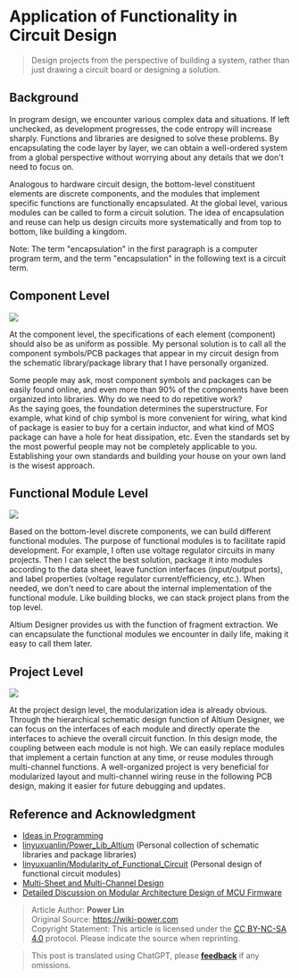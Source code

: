 # Application of Functionality in Circuit Design

> Design projects from the perspective of building a system, rather than just drawing a circuit board or designing a solution.

## Background

In program design, we encounter various complex data and situations. If left unchecked, as development progresses, the code entropy will increase sharply. Functions and libraries are designed to solve these problems. By encapsulating the code layer by layer, we can obtain a well-ordered system from a global perspective without worrying about any details that we don't need to focus on.

Analogous to hardware circuit design, the bottom-level constituent elements are discrete components, and the modules that implement specific functions are functionally encapsulated. At the global level, various modules can be called to form a circuit solution. The idea of encapsulation and reuse can help us design circuits more systematically and from top to bottom, like building a kingdom.

Note: The term "encapsulation" in the first paragraph is a computer program term, and the term "encapsulation" in the following text is a circuit term.

## Component Level

![](https://wiki-media-1253965369.cos.ap-guangzhou.myqcloud.com/img/20200131212452.png)

At the component level, the specifications of each element (component) should also be as uniform as possible. My personal solution is to call all the component symbols/PCB packages that appear in my circuit design from the schematic library/package library that I have personally organized.

Some people may ask, most component symbols and packages can be easily found online, and even more than 90% of the components have been organized into libraries. Why do we need to do repetitive work?  
As the saying goes, the foundation determines the superstructure. For example, what kind of chip symbol is more convenient for wiring, what kind of package is easier to buy for a certain inductor, and what kind of MOS package can have a hole for heat dissipation, etc. Even the standards set by the most powerful people may not be completely applicable to you. Establishing your own standards and building your house on your own land is the wisest approach.

## Functional Module Level

![](https://wiki-media-1253965369.cos.ap-guangzhou.myqcloud.com/img/20200131212642.png)

Based on the bottom-level discrete components, we can build different functional modules. The purpose of functional modules is to facilitate rapid development. For example, I often use voltage regulator circuits in many projects. Then I can select the best solution, package it into modules according to the data sheet, leave function interfaces (input/output ports), and label properties (voltage regulator current/efficiency, etc.). When needed, we don't need to care about the internal implementation of the functional module. Like building blocks, we can stack project plans from the top level.

Altium Designer provides us with the function of fragment extraction. We can encapsulate the functional modules we encounter in daily life, making it easy to call them later.

## Project Level

![](https://wiki-media-1253965369.cos.ap-guangzhou.myqcloud.com/img/20200131213218.png)

At the project design level, the modularization idea is already obvious. Through the hierarchical schematic design function of Altium Designer, we can focus on the interfaces of each module and directly operate the interfaces to achieve the overall circuit function. In this design mode, the coupling between each module is not high. We can easily replace modules that implement a certain function at any time, or reuse modules through multi-channel functions. A well-organized project is very beneficial for modularized layout and multi-channel wiring reuse in the following PCB design, making it easier for future debugging and updates.

## Reference and Acknowledgment

- [Ideas in Programming](https://zhuanlan.zhihu.com/p/25288280)
- [linyuxuanlin/Power_Lib_Altium](https://github.com/linyuxuanlin/Power_Lib_Altium) (Personal collection of schematic libraries and package libraries)
- [linyuxuanlin/Modularity_of_Functional_Circuit](https://github.com/linyuxuanlin/Modularity_of_Functional_Circuit) (Personal design of functional circuit modules)
- [Multi-Sheet and Multi-Channel Design](https://www.altium.com/documentation/altium-designer/multi-sheet-and-multi-channel-design-ad?version=18.1)
- [Detailed Discussion on Modular Architecture Design of MCU Firmware](https://mp.weixin.qq.com/s?__biz=MzI0ODU0NDI1Mg==&mid=2247493415&idx=1&sn=48868c853d82747e537d9571e02f9c4c&chksm=e99d89b4deea00a2cb26bc62c13bf9bb8955018b47b9b4c091dc98fe776d853039ba84ce480f&mpshare=1&scene=1&srcid=&sharer_sharetime=1588583649159&sharer_shareid=57baeb2b96d0cff9b17ac2c15b36602b&key=54a344d7200e25b224dfb50449a0a3835910904754e85f2f5687170aa3dc9cd1cada606d232a271784f6c37d841af2a681ce3312fe043716d933a48bc88fdfc38a50be9eeb42cc316538f1781f865de5&ascene=1&uin=MTk5MDUwOTA0Mg%3D%3D&devicetype=Windows+10+x64&version=62090070&lang=zh_CN&exportkey=A638hkClxH9AKARxE%2F2NsRw%3D&pass_ticket=DbttLz0NrPJvKfz31VIx1Sw50my315siej6rJhYtISz9sd1CObS%2BjG%2BOC%2FzHEXzj)

> Article Author: **Power Lin**  
> Original Source: <https://wiki-power.com>  
> Copyright Statement: This article is licensed under the [CC BY-NC-SA 4.0](https://creativecommons.org/licenses/by/4.0/deed.zh) protocol. Please indicate the source when reprinting.

> This post is translated using ChatGPT, please [**feedback**](https://github.com/linyuxuanlin/Wiki_MkDocs/issues/new) if any omissions.